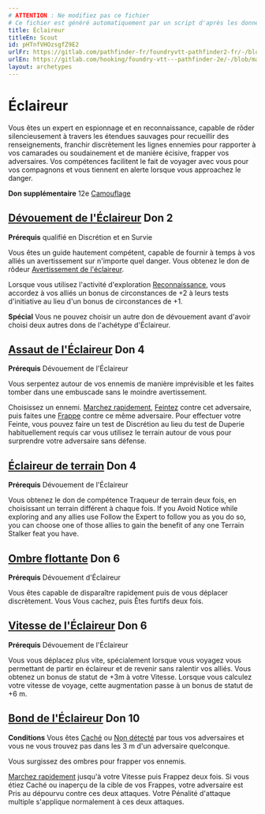 ```yaml
---
# ATTENTION : Ne modifiez pas ce fichier
# Ce fichier est généré automatiquement par un script d'après les données du module Foundry VTT officiel et de sa traduction
title: Éclaireur
titleEn: Scout
id: pHTnfVHOzsgfZ9E2
urlFr: https://gitlab.com/pathfinder-fr/foundryvtt-pathfinder2-fr/-/blob/master/data/archetypes/pHTnfVHOzsgfZ9E2.htm
urlEn: https://gitlab.com/hooking/foundry-vtt---pathfinder-2e/-/blob/master/packs/data/archetypes.db/scout.json
layout: archetypes
---
```

# Éclaireur

Vous êtes un expert en espionnage et en reconnaissance, capable de rôder silencieusement à travers les étendues sauvages pour recueillir des renseignements, franchir discrètement les lignes ennemies pour rapporter à vos camarades ou soudainement et de manière écisive, frapper vos adversaires. Vos compétences facilitent le fait de voyager avec vous pour vos compagnons et vous tiennent en alerte lorsque vous approachez le danger.

**Don supplémentaire** 12e [Camouflage](../dons/camouflage.html)

## [Dévouement de l'Éclaireur](../dons/dévouement-de-l-éclaireur.html) Don 2

**Prérequis** qualifié en Discrétion et en Survie

Vous êtes un guide hautement compétent, capable de fournir à temps à vos alliés un avertissement sur n'importe quel danger. Vous obtenez le don de rôdeur [Avertissement de l'éclaireur](../dons/avertissement-de-l-éclaireur.html).

Lorsque vous utilisez l'activité d'exploration [Reconnaissance](../actions/reconnaître.html), vous accordez à vos alliés un bonus de circonstances de +2 à leurs tests d'initiative au lieu d'un bonus de circonstances de +1.

**Spécial** Vous ne pouvez choisir un autre don de dévouement avant d'avoir choisi deux autres dons de l'achétype d'Éclaireur.

## [Assaut de l'Éclaireur](../dons/assaut-de-l-éclaireur.html) Don 4

**Prérequis** Dévouement de l'Éclaireur

Vous serpentez autour de vos ennemis de manière imprévisible et les faites tomber dans une embuscade sans le moindre avertissement.

Choisissez un ennemi. [Marchez rapidement](../actions/marcher-rapidement.html), [Feintez](../actions/feinter.html) contre cet adversaire, puis faites une [Frappe](../actions/frapper.html) contre ce même adversaire. Pour effectuer votre Feinte, vous pouvez faire un test de Discrétion au lieu du test de Duperie habituellement requis car vous utilisez le terrain autour de vous pour surprendre votre adversaire sans défense.

## [Éclaireur de terrain](../dons/éclaireur-de-terrain.html) Don 4

**Prérequis** Dévouement de l'Éclaireur

Vous obtenez le don de compétence Traqueur de terrain deux fois, en choisissant un terrain différent à chaque fois. If you Avoid Notice while exploring and any allies use Follow the Expert to follow you as you do so, you can choose one of those allies to gain the benefit of any one Terrain Stalker feat you have.

## [Ombre flottante](../dons/ombre-flottante.html) Don 6

**Prérequis** Dévouement d'Éclaireur

Vous êtes capable de disparaître rapidement puis de vous déplacer discrètement. Vous <a class="entity-link" data-pack="pf2e.actionspf2e" data-id="XMcnh4cSI32tljXa" draggable="true">Vous cachez</a>, puis <a class="entity-link" data-pack="pf2e.actionspf2e" data-id="VMozDqMMuK5kpoX4" draggable="true">Êtes furtifs</a> deux fois.

## [Vitesse de l'Éclaireur](../dons/vitesse-de-l-éclaireur.html) Don 6

**Prérequis** Dévouement de l'Éclaireur

Vous vous déplacez plus vite, spécialement lorsque vous voyagez vous permettant de partir en éclaireur et de revenir sans ralentir vos alliés. Vous obtenez un bonus de statut de +3m à votre Vitesse. Lorsque vous calculez votre vitesse de voyage, cette augmentation passe à un bonus de statut de +6 m.

## [Bond de l'Éclaireur](../dons/bond-de-l-éclaireur.html) Don 10

**Conditions** Vous êtes [Caché](../conditions/caché.html) ou [Non détecté](../conditions/non-détecté.html) par tous vos adversaires et vous ne vous trouvez pas dans les 3 m d'un adversaire quelconque.

Vous surgissez des ombres pour frapper vos ennemis.

[Marchez rapidement](../actions/marcher-rapidement.html) jusqu'à votre Vitesse puis Frappez deux fois. Si vous étiez Caché ou inaperçu de la cible de vos Frappes, votre adversaire est Pris au dépourvu contre ces deux attaques. Votre Pénalité d'attaque multiple s'applique normalement à ces deux attaques.
